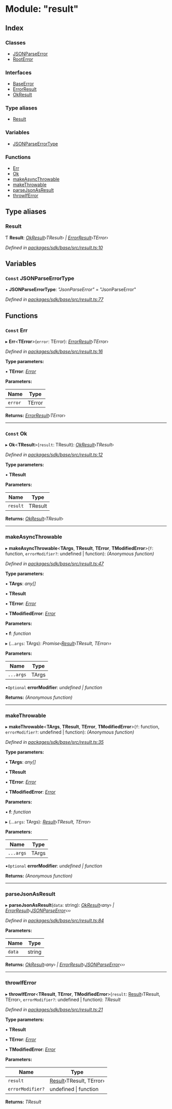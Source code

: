 # Module: "result"

## Index

### Classes

* [JSONParseError](../classes/_result_.jsonparseerror.md)
* [RootError](../classes/_result_.rooterror.md)

### Interfaces

* [BaseError](../interfaces/_result_.baseerror.md)
* [ErrorResult](../interfaces/_result_.errorresult.md)
* [OkResult](../interfaces/_result_.okresult.md)

### Type aliases

* [Result](_result_.md#result)

### Variables

* [JSONParseErrorType](_result_.md#const-jsonparseerrortype)

### Functions

* [Err](_result_.md#const-err)
* [Ok](_result_.md#const-ok)
* [makeAsyncThrowable](_result_.md#makeasyncthrowable)
* [makeThrowable](_result_.md#makethrowable)
* [parseJsonAsResult](_result_.md#parsejsonasresult)
* [throwIfError](_result_.md#throwiferror)

## Type aliases

###  Result

Ƭ **Result**: *[OkResult](../interfaces/_result_.okresult.md)‹TResult› | [ErrorResult](../interfaces/_result_.errorresult.md)‹TError›*

*Defined in [packages/sdk/base/src/result.ts:10](https://github.com/celo-org/celo-monorepo/blob/master/packages/sdk/base/src/result.ts#L10)*

## Variables

### `Const` JSONParseErrorType

• **JSONParseErrorType**: *"JsonParseError"* = "JsonParseError"

*Defined in [packages/sdk/base/src/result.ts:77](https://github.com/celo-org/celo-monorepo/blob/master/packages/sdk/base/src/result.ts#L77)*

## Functions

### `Const` Err

▸ **Err**<**TError**>(`error`: TError): *[ErrorResult](../interfaces/_result_.errorresult.md)‹TError›*

*Defined in [packages/sdk/base/src/result.ts:16](https://github.com/celo-org/celo-monorepo/blob/master/packages/sdk/base/src/result.ts#L16)*

**Type parameters:**

▪ **TError**: *[Error](../classes/_result_.rooterror.md#static-error)*

**Parameters:**

Name | Type |
------ | ------ |
`error` | TError |

**Returns:** *[ErrorResult](../interfaces/_result_.errorresult.md)‹TError›*

___

### `Const` Ok

▸ **Ok**<**TResult**>(`result`: TResult): *[OkResult](../interfaces/_result_.okresult.md)‹TResult›*

*Defined in [packages/sdk/base/src/result.ts:12](https://github.com/celo-org/celo-monorepo/blob/master/packages/sdk/base/src/result.ts#L12)*

**Type parameters:**

▪ **TResult**

**Parameters:**

Name | Type |
------ | ------ |
`result` | TResult |

**Returns:** *[OkResult](../interfaces/_result_.okresult.md)‹TResult›*

___

###  makeAsyncThrowable

▸ **makeAsyncThrowable**<**TArgs**, **TResult**, **TError**, **TModifiedError**>(`f`: function, `errorModifier?`: undefined | function): *(Anonymous function)*

*Defined in [packages/sdk/base/src/result.ts:47](https://github.com/celo-org/celo-monorepo/blob/master/packages/sdk/base/src/result.ts#L47)*

**Type parameters:**

▪ **TArgs**: *any[]*

▪ **TResult**

▪ **TError**: *[Error](../classes/_result_.rooterror.md#static-error)*

▪ **TModifiedError**: *[Error](../classes/_result_.rooterror.md#static-error)*

**Parameters:**

▪ **f**: *function*

▸ (...`args`: TArgs): *Promise‹[Result](_result_.md#result)‹TResult, TError››*

**Parameters:**

Name | Type |
------ | ------ |
`...args` | TArgs |

▪`Optional`  **errorModifier**: *undefined | function*

**Returns:** *(Anonymous function)*

___

###  makeThrowable

▸ **makeThrowable**<**TArgs**, **TResult**, **TError**, **TModifiedError**>(`f`: function, `errorModifier?`: undefined | function): *(Anonymous function)*

*Defined in [packages/sdk/base/src/result.ts:35](https://github.com/celo-org/celo-monorepo/blob/master/packages/sdk/base/src/result.ts#L35)*

**Type parameters:**

▪ **TArgs**: *any[]*

▪ **TResult**

▪ **TError**: *[Error](../classes/_result_.rooterror.md#static-error)*

▪ **TModifiedError**: *[Error](../classes/_result_.rooterror.md#static-error)*

**Parameters:**

▪ **f**: *function*

▸ (...`args`: TArgs): *[Result](_result_.md#result)‹TResult, TError›*

**Parameters:**

Name | Type |
------ | ------ |
`...args` | TArgs |

▪`Optional`  **errorModifier**: *undefined | function*

**Returns:** *(Anonymous function)*

___

###  parseJsonAsResult

▸ **parseJsonAsResult**(`data`: string): *[OkResult](../interfaces/_result_.okresult.md)‹any› | [ErrorResult](../interfaces/_result_.errorresult.md)‹[JSONParseError](../classes/_result_.jsonparseerror.md)‹››*

*Defined in [packages/sdk/base/src/result.ts:84](https://github.com/celo-org/celo-monorepo/blob/master/packages/sdk/base/src/result.ts#L84)*

**Parameters:**

Name | Type |
------ | ------ |
`data` | string |

**Returns:** *[OkResult](../interfaces/_result_.okresult.md)‹any› | [ErrorResult](../interfaces/_result_.errorresult.md)‹[JSONParseError](../classes/_result_.jsonparseerror.md)‹››*

___

###  throwIfError

▸ **throwIfError**<**TResult**, **TError**, **TModifiedError**>(`result`: [Result](_result_.md#result)‹TResult, TError›, `errorModifier?`: undefined | function): *TResult*

*Defined in [packages/sdk/base/src/result.ts:21](https://github.com/celo-org/celo-monorepo/blob/master/packages/sdk/base/src/result.ts#L21)*

**Type parameters:**

▪ **TResult**

▪ **TError**: *[Error](../classes/_result_.rooterror.md#static-error)*

▪ **TModifiedError**: *[Error](../classes/_result_.rooterror.md#static-error)*

**Parameters:**

Name | Type |
------ | ------ |
`result` | [Result](_result_.md#result)‹TResult, TError› |
`errorModifier?` | undefined &#124; function |

**Returns:** *TResult*
